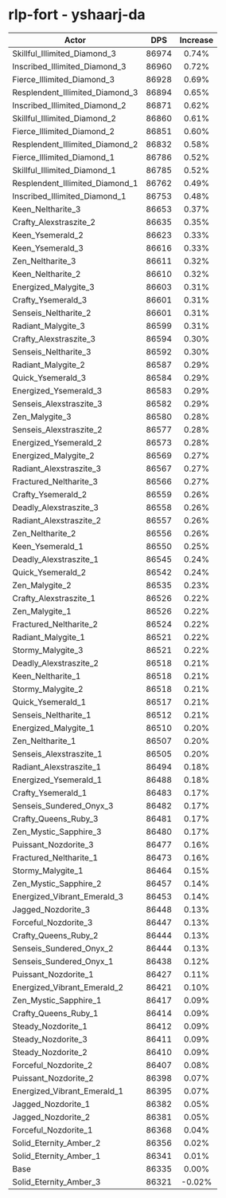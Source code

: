 # rlp-fort - yshaarj-da
| Actor | DPS | Increase |
|---|:---:|:---:|
|Skillful_Illimited_Diamond_3|86974|0.74%|
|Inscribed_Illimited_Diamond_3|86960|0.72%|
|Fierce_Illimited_Diamond_3|86928|0.69%|
|Resplendent_Illimited_Diamond_3|86894|0.65%|
|Inscribed_Illimited_Diamond_2|86871|0.62%|
|Skillful_Illimited_Diamond_2|86860|0.61%|
|Fierce_Illimited_Diamond_2|86851|0.60%|
|Resplendent_Illimited_Diamond_2|86832|0.58%|
|Fierce_Illimited_Diamond_1|86786|0.52%|
|Skillful_Illimited_Diamond_1|86785|0.52%|
|Resplendent_Illimited_Diamond_1|86762|0.49%|
|Inscribed_Illimited_Diamond_1|86753|0.48%|
|Keen_Neltharite_3|86653|0.37%|
|Crafty_Alexstraszite_2|86635|0.35%|
|Keen_Ysemerald_2|86623|0.33%|
|Keen_Ysemerald_3|86616|0.33%|
|Zen_Neltharite_3|86611|0.32%|
|Keen_Neltharite_2|86610|0.32%|
|Energized_Malygite_3|86603|0.31%|
|Crafty_Ysemerald_3|86601|0.31%|
|Senseis_Neltharite_2|86601|0.31%|
|Radiant_Malygite_3|86599|0.31%|
|Crafty_Alexstraszite_3|86594|0.30%|
|Senseis_Neltharite_3|86592|0.30%|
|Radiant_Malygite_2|86587|0.29%|
|Quick_Ysemerald_3|86584|0.29%|
|Energized_Ysemerald_3|86583|0.29%|
|Senseis_Alexstraszite_3|86582|0.29%|
|Zen_Malygite_3|86580|0.28%|
|Senseis_Alexstraszite_2|86577|0.28%|
|Energized_Ysemerald_2|86573|0.28%|
|Energized_Malygite_2|86569|0.27%|
|Radiant_Alexstraszite_3|86567|0.27%|
|Fractured_Neltharite_3|86566|0.27%|
|Crafty_Ysemerald_2|86559|0.26%|
|Deadly_Alexstraszite_3|86558|0.26%|
|Radiant_Alexstraszite_2|86557|0.26%|
|Zen_Neltharite_2|86556|0.26%|
|Keen_Ysemerald_1|86550|0.25%|
|Deadly_Alexstraszite_1|86545|0.24%|
|Quick_Ysemerald_2|86542|0.24%|
|Zen_Malygite_2|86535|0.23%|
|Crafty_Alexstraszite_1|86526|0.22%|
|Zen_Malygite_1|86526|0.22%|
|Fractured_Neltharite_2|86524|0.22%|
|Radiant_Malygite_1|86521|0.22%|
|Stormy_Malygite_3|86521|0.22%|
|Deadly_Alexstraszite_2|86518|0.21%|
|Keen_Neltharite_1|86518|0.21%|
|Stormy_Malygite_2|86518|0.21%|
|Quick_Ysemerald_1|86517|0.21%|
|Senseis_Neltharite_1|86512|0.21%|
|Energized_Malygite_1|86510|0.20%|
|Zen_Neltharite_1|86507|0.20%|
|Senseis_Alexstraszite_1|86505|0.20%|
|Radiant_Alexstraszite_1|86494|0.18%|
|Energized_Ysemerald_1|86488|0.18%|
|Crafty_Ysemerald_1|86483|0.17%|
|Senseis_Sundered_Onyx_3|86482|0.17%|
|Crafty_Queens_Ruby_3|86481|0.17%|
|Zen_Mystic_Sapphire_3|86480|0.17%|
|Puissant_Nozdorite_3|86477|0.16%|
|Fractured_Neltharite_1|86473|0.16%|
|Stormy_Malygite_1|86464|0.15%|
|Zen_Mystic_Sapphire_2|86457|0.14%|
|Energized_Vibrant_Emerald_3|86453|0.14%|
|Jagged_Nozdorite_3|86448|0.13%|
|Forceful_Nozdorite_3|86447|0.13%|
|Crafty_Queens_Ruby_2|86444|0.13%|
|Senseis_Sundered_Onyx_2|86444|0.13%|
|Senseis_Sundered_Onyx_1|86438|0.12%|
|Puissant_Nozdorite_1|86427|0.11%|
|Energized_Vibrant_Emerald_2|86421|0.10%|
|Zen_Mystic_Sapphire_1|86417|0.09%|
|Crafty_Queens_Ruby_1|86414|0.09%|
|Steady_Nozdorite_1|86412|0.09%|
|Steady_Nozdorite_3|86411|0.09%|
|Steady_Nozdorite_2|86410|0.09%|
|Forceful_Nozdorite_2|86407|0.08%|
|Puissant_Nozdorite_2|86398|0.07%|
|Energized_Vibrant_Emerald_1|86395|0.07%|
|Jagged_Nozdorite_1|86382|0.05%|
|Jagged_Nozdorite_2|86381|0.05%|
|Forceful_Nozdorite_1|86368|0.04%|
|Solid_Eternity_Amber_2|86356|0.02%|
|Solid_Eternity_Amber_1|86341|0.01%|
|Base|86335|0.00%|
|Solid_Eternity_Amber_3|86321|-0.02%|
